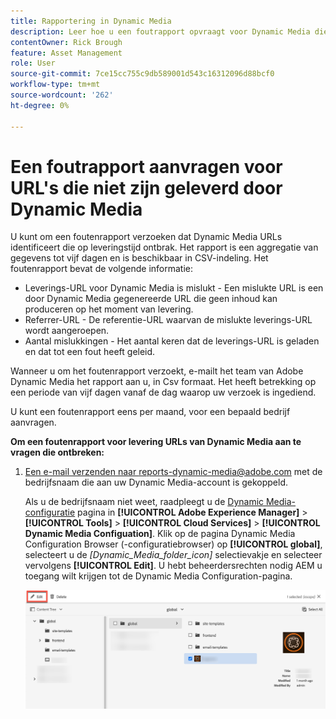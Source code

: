 ```yaml
---
title: Rapportering in Dynamic Media
description: Leer hoe u een foutrapport opvraagt voor Dynamic Media die URL's levert die mislukken.
contentOwner: Rick Brough
feature: Asset Management
role: User
source-git-commit: 7ce15cc755c9db589001d543c16312096d88bcf0
workflow-type: tm+mt
source-wordcount: '262'
ht-degree: 0%

---
```



# Een foutrapport aanvragen voor URL&#39;s die niet zijn geleverd door Dynamic Media

U kunt om een foutenrapport verzoeken dat Dynamic Media URLs identificeert die op leveringstijd ontbrak. Het rapport is een aggregatie van gegevens tot vijf dagen en is beschikbaar in CSV-indeling. Het foutenrapport bevat de volgende informatie:

* Leverings-URL voor Dynamic Media is mislukt - Een mislukte URL is een door Dynamic Media gegenereerde URL die geen inhoud kan produceren op het moment van levering.
* Referrer-URL - De referentie-URL waarvan de mislukte leverings-URL wordt aangeroepen.
* Aantal mislukkingen - Het aantal keren dat de leverings-URL is geladen en dat tot een fout heeft geleid.

Wanneer u om het foutenrapport verzoekt, e-mailt het team van Adobe Dynamic Media het rapport aan u, in Csv formaat. Het heeft betrekking op een periode van vijf dagen vanaf de dag waarop uw verzoek is ingediend.

U kunt een foutenrapport eens per maand, voor een bepaald bedrijf aanvragen.

**Om een foutenrapport voor levering URLs van Dynamic Media aan te vragen die ontbreken:**

1. [Een e-mail verzenden naar reports-dynamic-media@adobe.com](mailto:reports-dynamic-media@adobe.com) met de bedrijfsnaam die aan uw Dynamic Media-account is gekoppeld.

   Als u de bedrijfsnaam niet weet, raadpleegt u de [Dynamic Media-configuratie](https://experienceleague.adobe.com/docs/experience-manager-cloud-service/content/assets/dynamicmedia/config-dm.html?lang=en#configuring-dynamic-media-cloud-services) pagina in **[!UICONTROL Adobe Experience Manager]** > **[!UICONTROL Tools]** > **[!UICONTROL Cloud Services]** > **[!UICONTROL Dynamic Media Configuation]**. Klik op de pagina Dynamic Media Configuration Browser (-configuratiebrowser) op **[!UICONTROL global]**, selecteert u de *[Dynamic_Media_folder_icon]* selectievakje en selecteer vervolgens **[!UICONTROL Edit]**. U hebt beheerdersrechten nodig AEM u toegang wilt krijgen tot de Dynamic Media Configuration-pagina.

   ![Toegang tot de Dynamic Media Configuration-pagina.](/help/assets/dynamic-media/assets/reporting-accessdmconfig.png)




